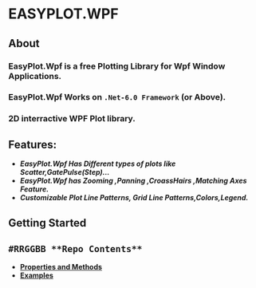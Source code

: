 # EASYPLOT.WPF
## **About**
### EasyPlot.Wpf is a free Plotting Library for Wpf Window Applications.
### EasyPlot.Wpf Works on `.Net-6.0 Framework` (or Above).
### 2D interractive WPF Plot library.
## **Features**: 
*  ***EasyPlot.Wpf Has Different types of plots like Scatter,GatePulse(Step)...***     
* ***EasyPlot.Wpf has Zooming ,Panning ,CroassHairs ,Matching Axes Feature.***
* ***Customizable Plot Line Patterns, Grid Line Patterns,Colors,Legend.***
<Html>
    <H2>Getting Started</H2>
</Html>

## `#RRGGBB **Repo Contents** `
* **[Properties and Methods](/Documentation/props_methods.md)**
* **[Examples](/Documentation/examples.md)**


